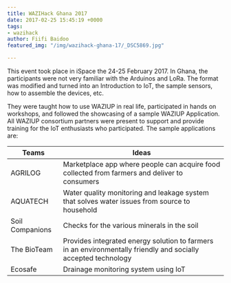 ```yaml
---
title: WAZIHack Ghana 2017
date: 2017-02-25 15:45:19 +0000
tags:
- wazihack
author: Fiifi Baidoo
featured_img: "/img/wazihack-ghana-17/_DSC5869.jpg"

---
```

This event took place in iSpace the 24-25 February 2017.
In Ghana, the participants were not very familiar with the Arduinos and LoRa. The format was modified and turned into an Introduction to IoT, the sample sensors, how to assemble the devices, etc.

<!--more-->

They were taught how to use WAZIUP in real life, participated in hands on workshops, and followed the showcasing of a sample WAZIUP Application. All WAZIUP consortium partners were present to support and provide training for the IoT enthusiasts who participated. The sample applications are:

| Teams        | Ideas          
| ------------- |-------------|
| AGRILOG      | Marketplace app where people can acquire food collected from farmers and deliver to consumers| 
| AQUATECH      | Water quality monitoring and leakage system that solves water issues from source to household | 
| Soil Companions | Checks for the various minerals in the soil| 
| The BioTeam | Provides integrated energy solution to farmers in an environmentally friendly and socially accepted technology |
| Ecosafe | Drainage monitoring system using IoT |


